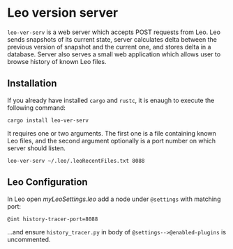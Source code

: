 # Leo version server

`leo-ver-serv` is a web server which accepts POST requests from Leo. Leo sends snapshots
of its current state, server calculates delta between the previous version of snapshot and
the current one, and stores delta in a database. Server also serves a small web application
which allows user to browse history of known Leo files.

## Installation

If you already have installed `cargo` and `rustc`, it is enaugh to execute the following
command:

```
cargo install leo-ver-serv
```

It requires one or two arguments. The first one is a file containing known Leo files, and
the second argument optionally is a port number on which server should listen.

```
leo-ver-serv ~/.leo/.leoRecentFiles.txt 8088
```

## Leo Configuration
In Leo open _myLeoSettings.leo_ add a node under `@settings` with matching port:

```
@int history-tracer-port=8088
```
...and ensure `history_tracer.py` in body of `@settings-->@enabled-plugins` is uncommented.

